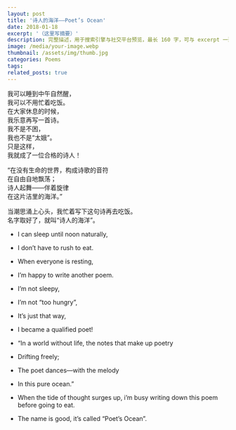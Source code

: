 ```yaml
---
layout: post
title: '诗人的海洋——Poet’s Ocean'
date: 2018-01-18
excerpt: '（这里写摘要）'
description: 完整描述，用于搜索引擎与社交平台预览，最长 160 字，可与 excerpt 一致
image: /media/your-image.webp
thumbnail: /assets/img/thumb.jpg
categories: Poems
tags: 
related_posts: true
---
```


我可以睡到中午自然醒，  
我可以不用忙着吃饭。  
在大家休息的时候，  
我乐意再写一首诗。  
我不是不困，  
我也不是“太娥”。  
只是这样，  
我就成了一位合格的诗人！

“在没有生命的世界，构成诗歌的音符  
在自由自地飘荡；  
诗人起舞——伴着旋律  
在这片洁里的海洋。”

当潮思涌上心头，我忙着写下这句诗再去吃饭。  
名字取好了，就叫“诗人的海洋”。

- I can sleep until noon naturally,
- I don’t have to rush to eat.
- When everyone is resting,
- I’m happy to write another poem.
- I’m not sleepy,
- I’m not “too hungry”,
- It’s just that way,
- I became a qualified poet!

- “In a world without life, the notes that make up poetry
- Drifting freely;
- The poet dances—with the melody
- In this pure ocean.”

- When the tide of thought surges up, i’m busy writing down this poem before going to eat.
- The name is good, it’s called “Poet’s Ocean”.